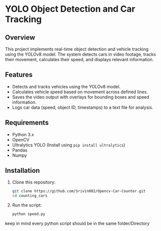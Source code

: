 # YOLO Object Detection and Car Tracking

## Overview

This project implements real-time object detection and vehicle tracking using the YOLOv8 model. The system detects cars in video footage, tracks their movement, calculates their speed, and displays relevant information.

## Features

- Detects and tracks vehicles using the YOLOv8 model.
- Calculates vehicle speed based on movement across defined lines.
- Saves the video output with overlays for bounding boxes and speed information.
- Logs car data (speed, object ID, timestamps) to a text file for analysis.

## Requirements

- Python 3.x
- OpenCV
- Ultralytics YOLO (Install using `pip install ultralytics`)
- Pandas
- Numpy

## Installation

1. Clone this repository:

   ```bash
   git clone https://github.com/Srivin002/Opencv-Car-Counter.git
   cd counting_cars

2. Run the script:

   ```bash
   python speed.py

keep in mind every python script should be in the same folder/Directory
